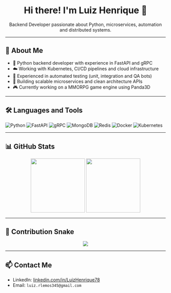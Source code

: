 <h1 align="center">Hi there! I'm Luiz Henrique 👋</h1>

<p align="center">
  Backend Developer passionate about Python, microservices, automation and distributed systems.
</p>

---

## 🚀 About Me

- 🐍 Python backend developer with experience in FastAPI and gRPC  
- ☁️ Working with Kubernetes, CI/CD pipelines and cloud infrastructure  
- 🧪 Experienced in automated testing (unit, integration and QA bots)  
- 🧱 Building scalable microservices and clean architecture APIs  
- 🎮 Currently working on a MMORPG game engine using Panda3D  

---

## 🛠️ Languages and Tools

![Python](https://img.shields.io/badge/Python-3670A0?style=for-the-badge&logo=python&logoColor=white)
![FastAPI](https://img.shields.io/badge/FastAPI-009688?style=for-the-badge&logo=fastapi&logoColor=white)
![gRPC](https://img.shields.io/badge/gRPC-4285F4?style=for-the-badge&logo=grpc&logoColor=white)
![MongoDB](https://img.shields.io/badge/MongoDB-4EA94B?style=for-the-badge&logo=mongodb&logoColor=white)
![Redis](https://img.shields.io/badge/Redis-DC382D?style=for-the-badge&logo=redis&logoColor=white)
![Docker](https://img.shields.io/badge/Docker-2496ED?style=for-the-badge&logo=docker&logoColor=white)
![Kubernetes](https://img.shields.io/badge/Kubernetes-326CE5?style=for-the-badge&logo=kubernetes&logoColor=white)

---

## 📊 GitHub Stats

<div align="center">
  <img height="170" src="https://github-readme-stats.vercel.app/api?username=LuizHenrique78&show_icons=true&theme=radical&count_private=true&hide_title=true"/>
  <img height="170" src="https://github-readme-stats.vercel.app/api/top-langs/?username=LuizHenrique78&layout=compact&langs_count=8&theme=radical"/>
</div>

---

## 🐍 Contribution Snake

<p align="center">
  <img src="https://raw.githubusercontent.com/LuizHenrique78/LuizHenrique78/output/github-contribution-grid-snake.svg" />
</p>

---

## 📫 Contact Me

- LinkedIn: [linkedin.com/in/LuizHenrique78]([https://www.linkedin.com/in/LuizHenrique78](https://www.linkedin.com/in/luiz-henrique-rodrigues-696331182))
- Email: `luiz.rlemos345@gmail.com`
